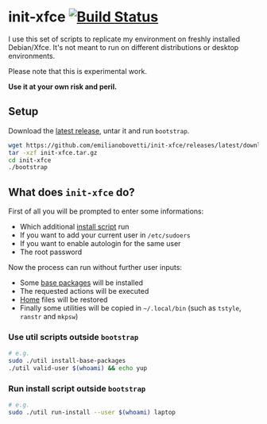 # init-xfce [![Build Status](https://travis-ci.org/emilianobovetti/init-xfce.svg?branch=master)](https://travis-ci.org/emilianobovetti/init-xfce)

I use this set of scripts to replicate my environment on freshly installed Debian/Xfce. It's not meant to run on different distributions or desktop environments.

Please note that this is experimental work.

**Use it at your own risk and peril.**

## Setup

Download the [latest release](https://github.com/emilianobovetti/init-xfce/releases/latest/download/init-xfce.tar.gz), untar it and run `bootstrap`.

```bash
wget https://github.com/emilianobovetti/init-xfce/releases/latest/download/init-xfce.tar.gz
tar -xzf init-xfce.tar.gz
cd init-xfce
./bootstrap
```

## What does `init-xfce` do?

First of all you will be prompted to enter some informations:

- Which additional [install script](https://github.com/emilianobovetti/init-xfce/tree/master/installs) run
- If you want to add your current user in `/etc/sudoers`
- If you want to enable autologin for the same user
- The root password

Now the process can run without further user inputs:

- Some [base packages](https://github.com/emilianobovetti/init-xfce/blob/master/utils/install-base-packages) will be installed
- The requested actions will be executed
- [Home](https://github.com/emilianobovetti/init-xfce/tree/master/home) files will be restored
- Finally some utilities will be copied in `~/.local/bin` (such as `tstyle`, `ranstr` and `mkpsw`)

### Use util scripts outside `bootstrap`

```bash
# e.g.
sudo ./util install-base-packages
./util valid-user $(whoami) && echo yup
```

### Run install script outside `bootstrap`

```bash
# e.g.
sudo ./util run-install --user $(whoami) laptop
```
